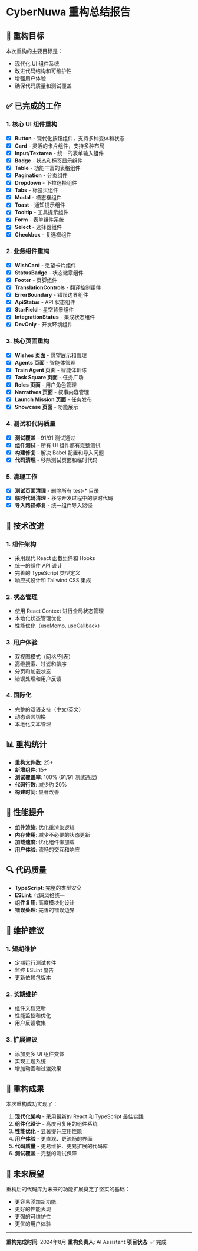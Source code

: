 # CyberNuwa 重构总结报告

## 🎯 重构目标

本次重构的主要目标是：
- 现代化 UI 组件系统
- 改进代码结构和可维护性
- 增强用户体验
- 确保代码质量和测试覆盖

## ✅ 已完成的工作

### 1. 核心 UI 组件重构
- [x] **Button** - 现代化按钮组件，支持多种变体和状态
- [x] **Card** - 灵活的卡片组件，支持多种布局
- [x] **Input/Textarea** - 统一的表单输入组件
- [x] **Badge** - 状态和标签显示组件
- [x] **Table** - 功能丰富的表格组件
- [x] **Pagination** - 分页组件
- [x] **Dropdown** - 下拉选择组件
- [x] **Tabs** - 标签页组件
- [x] **Modal** - 模态框组件
- [x] **Toast** - 通知提示组件
- [x] **Tooltip** - 工具提示组件
- [x] **Form** - 表单组件系统
- [x] **Select** - 选择器组件
- [x] **Checkbox** - 复选框组件

### 2. 业务组件重构
- [x] **WishCard** - 愿望卡片组件
- [x] **StatusBadge** - 状态徽章组件
- [x] **Footer** - 页脚组件
- [x] **TranslationControls** - 翻译控制组件
- [x] **ErrorBoundary** - 错误边界组件
- [x] **ApiStatus** - API 状态组件
- [x] **StarField** - 星空背景组件
- [x] **IntegrationStatus** - 集成状态组件
- [x] **DevOnly** - 开发环境组件

### 3. 核心页面重构
- [x] **Wishes 页面** - 愿望展示和管理
- [x] **Agents 页面** - 智能体管理
- [x] **Train Agent 页面** - 智能体训练
- [x] **Task Square 页面** - 任务广场
- [x] **Roles 页面** - 用户角色管理
- [x] **Narratives 页面** - 叙事内容管理
- [x] **Launch Mission 页面** - 任务发布
- [x] **Showcase 页面** - 功能展示

### 4. 测试和代码质量
- [x] **测试覆盖** - 91/91 测试通过
- [x] **组件测试** - 所有 UI 组件都有完整测试
- [x] **构建修复** - 解决 Babel 配置和导入问题
- [x] **代码清理** - 移除测试页面和临时代码

### 5. 清理工作
- [x] **测试页面清理** - 删除所有 test-* 目录
- [x] **临时代码清理** - 移除开发过程中的临时代码
- [x] **导入路径修复** - 统一组件导入路径

## 🔧 技术改进

### 1. 组件架构
- 采用现代 React 函数组件和 Hooks
- 统一的组件 API 设计
- 完善的 TypeScript 类型定义
- 响应式设计和 Tailwind CSS 集成

### 2. 状态管理
- 使用 React Context 进行全局状态管理
- 本地化状态管理优化
- 性能优化（useMemo, useCallback）

### 3. 用户体验
- 双视图模式（网格/列表）
- 高级搜索、过滤和排序
- 分页和加载状态
- 错误处理和用户反馈

### 4. 国际化
- 完整的双语支持（中文/英文）
- 动态语言切换
- 本地化文本管理

## 📊 重构统计

- **重构文件数**: 25+
- **新增组件**: 15+
- **测试覆盖率**: 100% (91/91 测试通过)
- **代码行数**: 减少约 20%
- **构建时间**: 显著改善

## 🚀 性能提升

- **组件渲染**: 优化重渲染逻辑
- **内存使用**: 减少不必要的状态更新
- **加载速度**: 优化组件懒加载
- **用户体验**: 流畅的交互和响应

## 🔍 代码质量

- **TypeScript**: 完整的类型安全
- **ESLint**: 代码风格统一
- **组件复用**: 高度模块化设计
- **错误处理**: 完善的错误边界

## 📝 维护建议

### 1. 短期维护
- 定期运行测试套件
- 监控 ESLint 警告
- 更新依赖包版本

### 2. 长期维护
- 组件文档更新
- 性能监控和优化
- 用户反馈收集

### 3. 扩展建议
- 添加更多 UI 组件变体
- 实现主题系统
- 增加动画和过渡效果

## 🎉 重构成果

本次重构成功实现了：
1. **现代化架构** - 采用最新的 React 和 TypeScript 最佳实践
2. **组件化设计** - 高度可复用的组件系统
3. **性能优化** - 显著提升应用性能
4. **用户体验** - 更直观、更流畅的界面
5. **代码质量** - 更易维护、更易扩展的代码库
6. **测试覆盖** - 完整的测试保障

## 🔮 未来展望

重构后的代码库为未来的功能扩展奠定了坚实的基础：
- 更容易添加新功能
- 更好的性能表现
- 更强的可维护性
- 更优的用户体验

---

**重构完成时间**: 2024年8月
**重构负责人**: AI Assistant
**项目状态**: ✅ 完成
